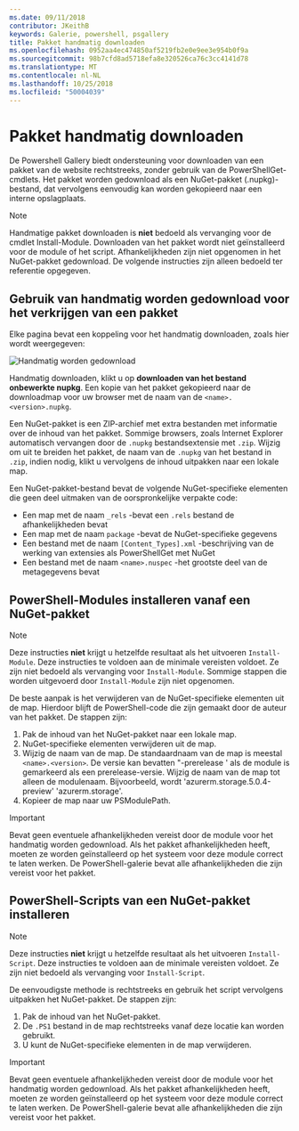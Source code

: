 ```yaml
---
ms.date: 09/11/2018
contributor: JKeithB
keywords: Galerie, powershell, psgallery
title: Pakket handmatig downloaden
ms.openlocfilehash: 0952aa4ec474850af5219fb2e0e9ee3e954b0f9a
ms.sourcegitcommit: 98b7cfd8ad5718efa8e320526ca76c3cc4141d78
ms.translationtype: MT
ms.contentlocale: nl-NL
ms.lasthandoff: 10/25/2018
ms.locfileid: "50004039"
---
```

# <a name="manual-package-download"></a>Pakket handmatig downloaden

De Powershell Gallery biedt ondersteuning voor downloaden van een pakket van de website rechtstreeks, zonder gebruik van de PowerShellGet-cmdlets. Het pakket worden gedownload als een NuGet-pakket (.nupkg)-bestand, dat vervolgens eenvoudig kan worden gekopieerd naar een interne opslagplaats.

> [!NOTE]
> Handmatige pakket downloaden is **niet** bedoeld als vervanging voor de cmdlet Install-Module.
> Downloaden van het pakket wordt niet geïnstalleerd voor de module of het script. Afhankelijkheden zijn niet opgenomen in het NuGet-pakket gedownload. De volgende instructies zijn alleen bedoeld ter referentie opgegeven.

## <a name="using-manual-download-to-acquire-a-package"></a>Gebruik van handmatig worden gedownload voor het verkrijgen van een pakket

Elke pagina bevat een koppeling voor het handmatig downloaden, zoals hier wordt weergegeven:

![Handmatig worden gedownload](../../Images/packagedisplaypagewithpseditions.png)

Handmatig downloaden, klikt u op **downloaden van het bestand onbewerkte nupkg**. Een kopie van het pakket gekopieerd naar de downloadmap voor uw browser met de naam van de `<name>.<version>.nupkg`.

Een NuGet-pakket is een ZIP-archief met extra bestanden met informatie over de inhoud van het pakket. Sommige browsers, zoals Internet Explorer automatisch vervangen door de `.nupkg` bestandsextensie met `.zip`. Wijzig om uit te breiden het pakket, de naam van de `.nupkg` van het bestand in `.zip`, indien nodig, klikt u vervolgens de inhoud uitpakken naar een lokale map.

Een NuGet-pakket-bestand bevat de volgende NuGet-specifieke elementen die geen deel uitmaken van de oorspronkelijke verpakte code:

- Een map met de naam `_rels` -bevat een `.rels` bestand de afhankelijkheden bevat
- Een map met de naam `package` -bevat de NuGet-specifieke gegevens
- Een bestand met de naam `[Content_Types].xml` -beschrijving van de werking van extensies als PowerShellGet met NuGet
- Een bestand met de naam `<name>.nuspec` -het grootste deel van de metagegevens bevat

## <a name="installing-powershell-modules-from-a-nuget-package"></a>PowerShell-Modules installeren vanaf een NuGet-pakket

> [!NOTE]
> Deze instructies **niet** krijgt u hetzelfde resultaat als het uitvoeren `Install-Module`. Deze instructies te voldoen aan de minimale vereisten voldoet. Ze zijn niet bedoeld als vervanging voor `Install-Module`. Sommige stappen die worden uitgevoerd door `Install-Module` zijn niet opgenomen.

De beste aanpak is het verwijderen van de NuGet-specifieke elementen uit de map. Hierdoor blijft de PowerShell-code die zijn gemaakt door de auteur van het pakket. De stappen zijn:

1. Pak de inhoud van het NuGet-pakket naar een lokale map.
2. NuGet-specifieke elementen verwijderen uit de map.
3. Wijzig de naam van de map. De standaardnaam van de map is meestal `<name>.<version>`. De versie kan bevatten "-prerelease ' als de module is gemarkeerd als een prerelease-versie. Wijzig de naam van de map tot alleen de modulenaam. Bijvoorbeeld, wordt 'azurerm.storage.5.0.4-preview' 'azurerm.storage'.
4. Kopieer de map naar uw PSModulePath.

> [!IMPORTANT]
> Bevat geen eventuele afhankelijkheden vereist door de module voor het handmatig worden gedownload. Als het pakket afhankelijkheden heeft, moeten ze worden geïnstalleerd op het systeem voor deze module correct te laten werken. De PowerShell-galerie bevat alle afhankelijkheden die zijn vereist voor het pakket.

## <a name="installing-powershell-scripts-from-a-nuget-package"></a>PowerShell-Scripts van een NuGet-pakket installeren

> [!NOTE]
> Deze instructies **niet** krijgt u hetzelfde resultaat als het uitvoeren `Install-Script`. Deze instructies te voldoen aan de minimale vereisten voldoet. Ze zijn niet bedoeld als vervanging voor `Install-Script`.

De eenvoudigste methode is rechtstreeks en gebruik het script vervolgens uitpakken het NuGet-pakket. De stappen zijn:

1. Pak de inhoud van het NuGet-pakket.
2. De `.PS1` bestand in de map rechtstreeks vanaf deze locatie kan worden gebruikt.
3. U kunt de NuGet-specifieke elementen in de map verwijderen.

> [!IMPORTANT]
> Bevat geen eventuele afhankelijkheden vereist door de module voor het handmatig worden gedownload. Als het pakket afhankelijkheden heeft, moeten ze worden geïnstalleerd op het systeem voor deze module correct te laten werken. De PowerShell-galerie bevat alle afhankelijkheden die zijn vereist voor het pakket.
